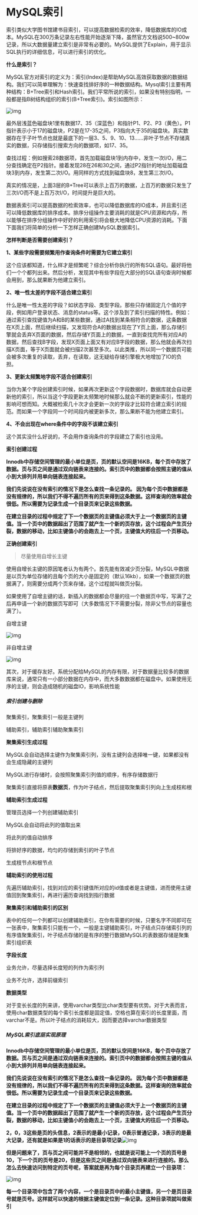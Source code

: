 # MySQL索引

索引类似大学图书馆建书目索引，可以提高数据检索的效率，降低数据库的IO成本。MySQL在300万条记录左右性能开始逐渐下降，虽然官方文档说500~800w记录，所以大数据量建立索引是非常有必要的。MySQL提供了Explain，用于显示SQL执行的详细信息，可以进行索引的优化。

**什么是索引？**

MySQL官方对索引的定义为：索引(Index)是帮助MySQL高效获取数据的数据结构。我们可以简单理解为：快速查找排好序的一种数据结构。Mysql索引主要有两种结构：B+Tree索引和Hash索引。我们平常所说的索引，如果没有特别指明，一般都是指B树结构组织的索引(B+Tree索引)。索引如图所示：

![img](https://img.jbzj.com/file_images/article/201903/2019320105441607.png?2019220105459)

最外层浅蓝色磁盘块1里有数据17、35（深蓝色）和指针P1、P2、P3（黄色）。P1指针表示小于17的磁盘块，P2是在17-35之间，P3指向大于35的磁盘块。真实数据存在于子叶节点也就是最底下的一层3、5、9、10、13……非叶子节点不存储真实的数据，只存储指引搜索方向的数据项，如17、35。

查找过程：例如搜索28数据项，首先加载磁盘块1到内存中，发生一次I/O，用二分查找确定在P2指针。接着发现28在26和30之间，通过P2指针的地址加载磁盘块3到内存，发生第二次I/O。用同样的方式找到磁盘块8，发生第三次I/O。

真实的情况是，上面3层的B+Tree可以表示上百万的数据，上百万的数据只发生了三次I/O而不是上百万次I/O，时间提升是巨大的。

数据表索引可以提高数据的检索效率，也可以降低数据库的IO成本，并且索引还可以降低数据库的排序成本。排序分组操作主要消耗的就是CPU资源和内存，所以能够在排序分组操作中好好的利用索引将会极大地降低CPU资源的消耗。下面下面我们将简单的分析一下怎样正确创建MySQL数据索引。

**怎样判断是否需要创建索引？**

**1、某些字段需要频繁用作查询条件时需要为它建立索引**

这个应该都知道，什么样才是频繁呢？综合分析你执行的所有SQL语句。最好将他们一个个都列出来。然后分析，发现其中有些字段在大部分的SQL语句查询时候都会用到，那么就果断为他建立索引。

**2、唯一性太差的字段不适合建立索引**

什么是唯一性太差的字段？如状态字段、类型字段。那些只存储固定几个值的字段，例如用户登录状态、消息的status等。这个涉及到了索引扫描的特性。例如：通过索引查找键值为A和B的某些数据，通过A找到某条相符合的数据，这条数据在X页上面，然后继续扫描，又发现符合A的数据出现在了Y页上面，那么存储引擎就会丢弃X页面的数据，然后存储Y页面上的数据，一直到查找完所有对应A的数据，然后查找B字段，发现X页面上面又有对应B字段的数据，那么他就会再次扫描X页面，等于X页面就会被扫描2次甚至多次。以此类推，所以同一个数据页可能会被多次重复的读取，丢弃，在读取，这无疑给存储引擎极大地增加了IO的负担。

**3、更新太频繁地字段不适合创建索引**

当你为某个字段创建索引时候，如果再次更新这个字段数据时，数据库就会自动更新他的索引，所以当这个字段更新太频繁地时候那么就会不断的更新索引，性能的影响可想而知。大概被检索几十次才会更新一次的字段才比较符合建立索引的规范。而如果一个字段同一个时间段内被更新多次，那么果断不能为他建立索引。

**4、不会出现在where条件中的字段不该建立索引**

这个其实没什么好说的，不会用作查询条件的字段建立了索引也没用。

**索引创建过程**

**Innodb中存储空间管理的最小单位是页，页的默认空间是16KB，每个页中存放了数据。页与页之间是通过双向链表来连接的。索引页中的数据都会按照主键的值从小到大排列并用单向链表连接起来。**

**我们先说说在没有索引的情况下是怎么查找一条记录的。 因为每个页中数据都是没有规律的，所以我们不得不遍历所有的页来得到这条数据。这样查询的效率就会很低。所以需要为记录生成一个目录页来记录这些数据。**

**在建立目录的过程中规定了下一个数据页的主键值必须大于上一个数据页的主键值。当一个页中的数据超出了范围了就产生一个新的页存放，这个过程会产生页分裂，数据的移动，比如主键值小的会跑去上一个页，主键值大的往后一个页移动。**

**正确创建索引**

> 尽量使用自增长主键

使用自增长主键的原因笔者认为有两个。首先能有效减少页分裂，MySQL中数据是以页为单位存储的且每个页的大小是固定的（默认16kb），如果一个数据页的数据满了，则需要分成两个页来存储，这个过程就叫做页分裂。

如果使用了自增主键的话，新插入的数据都会尽量的往一个数据页中写，写满了之后再申请一个新的数据页写即可（大多数情况下不需要分裂，除非父节点的容量也满了）。

自增主键

![img](http://file.mycookies.cn/201805191537_258.gif?imageView1/JannLee/md/01)

非自增主键

![img](http://file.mycookies.cn/201805191538_202.gif?imageView1/JannLee/md/01)

其次，对于缓存友好。系统分配给MySQL的内存有限，对于数据量比较多的数据库来说，通常只有一小部分数据在内存中，而大多数数据都在磁盘中。如果使用无序的主键，则会造成随机的磁盘IO，影响系统性能

#####  索引创建与删除

聚集索引，聚集索引一般是主键列

辅助索引，辅助索引辅助聚集索引

**聚集索引生成过程**

MySQL会自动选择主键作为聚集索引列，没有主键列会选择唯一键，如果都没有会生成隐藏的主键列

MySQL进行存储时，会按照聚集索引列值的顺序，有序存储数据行

聚集索引直接将原表**数据页**，作为叶子结点，然后提取聚集索引列向上生成枝和根

**辅助索引生成过程**

管理员选择一个列创建辅助索引

MySQL会自动将此列的值取出来

将此列的值自动排序

将排好序的数据，均匀的存储到索引的叶子节点

生成枝节点和根节点

**辅助索引的使用过程**

先遍历辅助索引，找到对应的索引键值所对应的id值或者是主键值，进而使用主键值回到聚集索引，再进行遍历查询找到指行数据

**聚集索引和辅助索引的区别**

表中的任何一个列都可以创建辅助索引，在你有需要的时候，只要名字不同即可在一张表中，聚集索引只能有一个，一般是主键辅助索引，叶子结点只存储索引列的有序值聚集索引，叶子结点存储的是有序的整行数据MySQL的表数据存储是聚集索引组织表

**字段长度**

业务允许，尽量选择长度短的列作为索引列

业务不允许，选择前缀索引

**数据类型**

对于变长长度的列来讲，使用varchar类型比char类型要有优势。对于大表而言，使用char数据类型的每个索引长度都是固定值，空格也算在索引的长度里面，而varchar不是。所以叶子结点的消耗较大，因而要选择varchar数据类型

#####   MySQL索引底层实现原理

**Innodb中存储空间管理的最小单位是页，页的默认空间是16KB，每个页中存放了数据。页与页之间是通过双向链表来连接的。索引页中的数据都会按照主键的值从小到大排列并用单向链表连接起来。**

**我们先说说在没有索引的情况下是怎么查找一条记录的。 因为每个页中数据都是没有规律的，所以我们不得不遍历所有的页来得到这条数据。这样查询的效率就会很低。所以需要为记录生成一个目录页来记录这些数据。**

**在建立目录的过程中规定了下一个数据页的主键值必须大于上一个数据页的主键值。当一个页中的数据超出了范围了就产生一个新的页存放，这个过程会产生页分裂，数据的移动，比如主键值小的会跑去上一个页，主键值大的往后一个页移动。**

**2，0，3这些是页的头信息，2表示的是最小记录，0表示普通记录，3表示的是最大记录，还有就是如果是1的话表示的是目录项记录**![img](https://img2018.cnblogs.com/blog/1721996/201906/1721996-20190621134842844-1911441852.png)

 

 

 **但是问题来了，页与页之间可能并不是相邻的，也就是说可能上一个页的页号是10，下一个页的页号是20，但是这些页之间是通过双向链表来进行连接的。那么怎么去快速访问到特定的页号呢，答案就是再为每个目录页再建立一个目录项：**

![img](https://img2018.cnblogs.com/blog/1721996/201906/1721996-20190621134915175-38448190.png)

 

**每一个目录项中包含了两个内容，一个是目录页中的最小主键值，另一个是页目录号就是页号。这样就可以快速的根据主键值定位到一条记录。这种目录项就叫做索引**